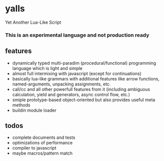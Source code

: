 # yalls
Yet Another Lua-Like Script

### This is an experimental language and not production ready

## features
* dynamically typed multi-paradim (procedural/functional) programming language which is light and simple
* almost full intermixing with javascript (except for continuations)
* basically lua-like grammars with additional features like arrow functions, named-arguments, unpacking assignments, etc.
* call/cc and all other powerfull features from it (including ambiguous calculation, yield and generators, async control flow, etc.)
* smiple prototype-based object-oriented but also provides useful meta methods
* buildin module loader

## todos
* complete documents and tests
* optimizations of performance
* compiler to javascript
* maybe macros/pattern match

